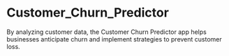 # Customer_Churn_Predictor
By analyzing customer data, the Customer Churn Predictor app helps businesses anticipate churn and implement strategies to prevent customer loss.
